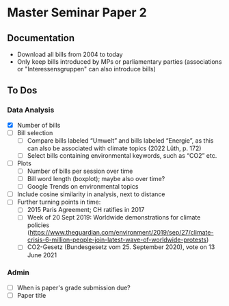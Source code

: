 # Master Seminar Paper 2

## Documentation
- Download all bills from 2004 to today
- Only keep bills introduced by MPs or parliamentary parties (associations or "Interessensgruppen" can also introduce bills)


## To Dos

### Data Analysis
- [x] Number of bills
- [ ] Bill selection
	- [ ] Compare bills labeled “Umwelt” and bills labeled “Energie”, as this can also be associated with climate topics (2022 Lüth, p. 172)
	- [ ] Select bills containing environmental keywords, such as “CO2” etc.
- [ ] Plots
  - [ ] Number of bills per session over time
  - [ ] Bill word length (boxplot); maybe also over time?
  - [ ] Google Trends on environmental topics
- [ ] Include cosine similarity in analysis, next to distance
- [ ] Further turning points in time:
	- [ ] 2015 Paris Agreement; CH ratifies in 2017
	- [ ] Week of 20 Sept 2019: Worldwide demonstrations for climate policies (https://www.theguardian.com/environment/2019/sep/27/climate-crisis-6-million-people-join-latest-wave-of-worldwide-protests)
	- [ ] CO2-Gesetz (Bundesgesetz vom 25. September 2020), vote on 13 June 2021

### Admin
- [ ] When is paper's grade submission due?
- [ ] Paper title
